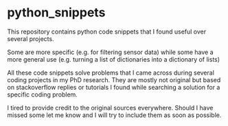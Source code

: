 # python_snippets
This repository contains python code snippets that I found useful over several projects.

Some are more specific (e.g. for filtering sensor data)
while some have a more general use (e.g. turning a list of dictionaries into a dictionary of lists)

All these code snippets solve problems that I came across during several coding projects in my PhD research.
They are mostly not original but based on stackoverflow replies or tutorials I found while searching a solution for a specific coding problem.

I tired to provide credit to the original sources everywhere. Should I have missed some let me know and I will try to include them as soon as possible.
